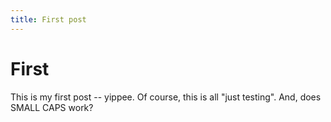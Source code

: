 ```yaml
---
title: First post
---
```


# First

This is my first post -- yippee. Of course, this is all "just testing". And, does SMALL CAPS work?